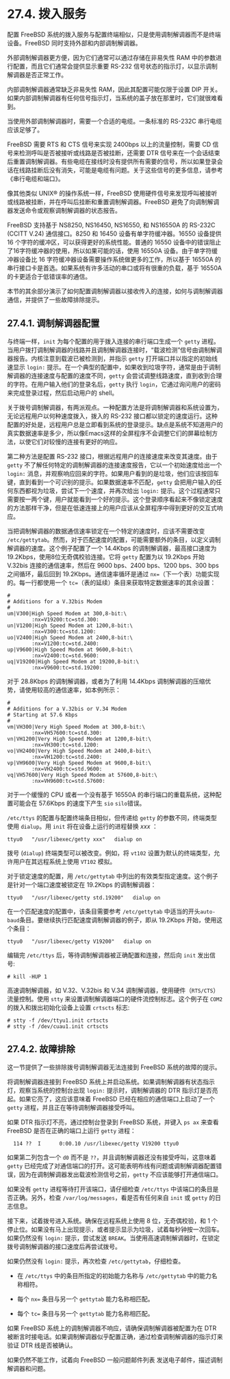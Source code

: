 # 27.4. 拨入服务

配置 FreeBSD 系统的拨入服务与配置终端相似，只是使用调制解调器而不是终端设备。FreeBSD 同时支持外部和内部调制解调器。

外部调制解调器更方便，因为它们通常可以通过存储在非易失性 RAM 中的参数进行配置，而且它们通常会提供显示重要 RS-232 信号状态的指示灯，以显示调制解调器是否正常工作。

内部调制解调器通常缺乏非易失性 RAM，因此其配置可能仅限于设置 DIP 开关。如果内部调制解调器有任何信号指示灯，当系统的盖子放在那里时，它们就很难看到。

当使用外部调制解调器时，需要一个合适的电缆。一条标准的 RS-232C 串行电缆应该足够了。

FreeBSD 需要 RTS 和 CTS 信号来实现 2400bps 以上的流量控制，需要 CD 信号来检测呼叫是否被接听或线路是否被挂断，还需要 DTR 信号来在一个会话结束后重置调制解调器。有些电缆在接线时没有提供所有需要的信号，所以如果登录会话在线路挂断后没有消失，可能是电缆有问题。关于这些信号的更多信息，请参考《串行电缆和端口》。

像其他类似 UNIX® 的操作系统一样，FreeBSD 使用硬件信号来发现呼叫被接听或线路被挂断，并在呼叫后挂断和重置调制解调器。FreeBSD 避免了向调制解调器发送命令或观察调制解调器的状态报告。

FreeBSD 支持基于 NS8250, NS16450, NS16550, 和 NS16550A 的 RS-232C (CCITT V.24) 通信接口。8250 和 16450 设备有单字符缓冲器。16550 设备提供 16 个字符的缓冲区，可以获得更好的系统性能。普通的 16550 设备中的错误阻止了16字符缓冲器的使用，所以如果可能的话，使用 16550A 设备。由于单字符缓冲器设备比 16 字符缓冲器设备需要操作系统做更多的工作，所以基于 16550A 的串行接口卡是首选。如果系统有许多活动的串口或将有很重的负载，基于 16550A 的卡更适合于低错误率的通信。

本节的其余部分演示了如何配置调制解调器以接收传入的连接，如何与调制解调器通信，并提供了一些故障排除提示。

## 27.4.1. 调制解调器配置

与终端一样，`init` 为每个配置的用于拨入连接的串行端口生成一个 `getty` 进程。当用户拨打调制解调器的线路并且调制解调器连接时，“载波检测”信号由调制解调器报告。内核注意到载波已被检测到，并指示 `getty` 打开端口并以指定的初始线速显示 `login:` 提示。在一个典型的配置中，如果收到垃圾字符，通常是由于调制解调器的连接速度与配置的速度不同，`getty` 会尝试调整线路速度，直到收到合理的字符。在用户输入他们的登录名后，`getty` 执行 `login`，它通过询问用户的密码来完成登录过程，然后启动用户的 shell。

关于拨号调制解调器，有两派观点。一种配置方法是将调制解调器和系统设置为，无论远程用户以何种速度拨入，拨入的 RS-232 接口都以锁定的速度运行。这种配置的好处是，远程用户总是立即看到系统的登录提示。缺点是系统不知道用户的真实数据速率是多少，所以像Emacs这样的全屏程序不会调整它们的屏幕绘制方法，以使它们对较慢的连接有更好的响应。

第二种方法是配置 RS-232 接口，根据远程用户的连接速度来改变其速度。由于 `getty` 不了解任何特定的调制解调器的连接速度报告，它以一个初始速度给出一个 `login:` 消息，并观察响应回来的字符。如果用户看到的是垃圾，他们应该按回车键，直到看到一个可识别的提示。如果数据速率不匹配，`getty` 会把用户输入的任何东西都视为垃圾，尝试下一个速度，并再次给出 `login:` 提示。这个过程通常只需要按一两个键，用户就能看到一个好的提示。这个登录顺序看起来不像锁定速度的方法那样干净，但是在低速连接上的用户应该从全屏程序中得到更好的交互式响应。

当把调制解调器的数据通信速率锁定在一个特定的速度时，应该不需要改变 `/etc/gettytab`。然而，对于匹配速度的配置，可能需要额外的条目，以定义调制解调器的速度。这个例子配置了一个 14.4Kbps 的调制解调器，最高接口速度为 19.2Kbps，使用8位无奇偶校验连接。它将 `getty` 配置为以 19.2Kbps 开始 V.32bis 连接的通信速率，然后在 9600 bps、2400 bps、1200 bps、300 bps 之间循环，最后回到 19.2Kbps。通信速率循环是通过 `nx=`（下一个表）功能实现的。每一行都使用一个 `tc=`（表的延续）条目来获取特定数据速率的其余设置：

```
#
# Additions for a V.32bis Modem
#
um|V300|High Speed Modem at 300,8-bit:\
        :nx=V19200:tc=std.300:
un|V1200|High Speed Modem at 1200,8-bit:\
        :nx=V300:tc=std.1200:
uo|V2400|High Speed Modem at 2400,8-bit:\
        :nx=V1200:tc=std.2400:
up|V9600|High Speed Modem at 9600,8-bit:\
        :nx=V2400:tc=std.9600:
uq|V19200|High Speed Modem at 19200,8-bit:\
        :nx=V9600:tc=std.19200:
```

对于 28.8Kbps 的调制解调器，或者为了利用 14.4Kbps 调制解调器的压缩优势，请使用较高的通信速率，如本例所示：

```
#
# Additions for a V.32bis or V.34 Modem
# Starting at 57.6 Kbps
#
vm|VH300|Very High Speed Modem at 300,8-bit:\
        :nx=VH57600:tc=std.300:
vn|VH1200|Very High Speed Modem at 1200,8-bit:\
        :nx=VH300:tc=std.1200:
vo|VH2400|Very High Speed Modem at 2400,8-bit:\
        :nx=VH1200:tc=std.2400:
vp|VH9600|Very High Speed Modem at 9600,8-bit:\
        :nx=VH2400:tc=std.9600:
vq|VH57600|Very High Speed Modem at 57600,8-bit:\
        :nx=VH9600:tc=std.57600:
```

对于一个缓慢的 CPU 或者一个没有基于 16550A 的串行端口的重载系统，这种配置可能会在 57.6Kbps 的速度下产生 `sio` `silo`错误。

`/etc/ttys` 的配置与配置终端条目相似，但传递给 `getty` 的参数不同，终端类型使用 `dialup`。用 `init` 将在设备上运行的进程替换 *xxx* ：

```
ttyu0   "/usr/libexec/getty xxx"   dialup on
```

拨号 (`dialup`) 终端类型可以被改变。例如，将 `vt102` 设置为默认的终端类型，允许用户在其远程系统上使用 `VT102` 模拟。

对于锁定速度的配置，用 `/etc/gettytab` 中列出的有效类型指定速度。这个例子是针对一个端口速度被锁定在 19.2Kbps 的调制解调器：

```
ttyu0   "/usr/libexec/getty std.19200"   dialup on
```

在一个匹配速度的配置中，该条目需要参考 `/etc/gettytab` 中适当的开头`auto-baud`条目。要继续执行匹配速度调制解调器的例子，即从 19.2Kbps 开始，使用这个条目：

```
ttyu0   "/usr/libexec/getty V19200"   dialup on
```

编辑完 `/etc/ttys` 后，等待调制解调器被正确配置和连接，然后向 `init` 发出信号:

```
# kill -HUP 1
```

高速调制解调器，如 V.32、V.32bis 和 V.34 调制解调器，使用硬件（`RTS/CTS`）流量控制。使用 `stty` 来设置调制解调器端口的硬件流控制标志。这个例子在 `COM2` 的拨入和拨出初始化设备上设置 `crtscts` 标志:

```
# stty -f /dev/ttyu1.init crtscts
# stty -f /dev/cuau1.init crtscts
```

## 27.4.2. 故障排除

这一节提供了一些排除拨号调制解调器无法连接到 FreeBSD 系统的故障的提示。

将调制解调器连接到 FreeBSD 系统上并启动系统。如果调制解调器有状态指示灯，观察当系统的控制台出现 `login:` 提示时，调制解调器的 DTR 指示灯是否亮起。如果它亮了，这应该意味着 FreeBSD 已经在相应的通信端口上启动了一个 `getty` 进程，并且正在等待调制解调器接受呼叫。

如果 DTR 指示灯不亮，通过控制台登录到 FreeBSD 系统，并键入 `ps ax` 来查看 FreeBSD 是否在正确的端口上运行 `getty` 进程：

```
  114 ??  I      0:00.10 /usr/libexec/getty V19200 ttyu0
```

如果第二列包含一个 `d0` 而不是 `??`，并且调制解调器还没有接受呼叫，这意味着 `getty` 已经完成了对通信端口的打开。这可能表明布线有问题或调制解调器配置错误，因为在调制解调器发出载波检测信号之前，`getty` 不应该能够打开通信端口。

如果没有 `getty` 进程等待打开该端口，请仔细检查 `/etc/ttys` 中该端口的条目是否正确。另外，检查 `/var/log/messages`，看是否有任何来自 `init` 或 `getty` 的日志信息。

接下来，试着拨号进入系统。确保在远程系统上使用 8 位，无奇偶校验，和 1 个停止位。如果没有马上出现提示，或者提示显示为垃圾，试着每秒钟按一次回车。如果仍然没有 `login:` 提示，尝试发送 `BREAK`。当使用高速调制解调器时，在锁定拨号调制解调器的接口速度后再尝试拨号。

如果仍然没有 `login:` 提示，再次检查 `/etc/gettytab`，仔细检查。

- 在 `/etc/ttys` 中的条目所指定的初始能力名称与 `/etc/gettytab` 中的能力名称相符。
  
- 每个 `nx=` 条目与另一个 `gettytab` 能力名称相匹配。
  
- 每个 `tc=` 条目与另一个 `gettytab` 能力名称相匹配。

如果 FreeBSD 系统上的调制解调器不响应，请确保调制解调器被配置为在 DTR 被断言时接电话。如果调制解调器似乎配置正确，通过检查调制解调器的指示灯来验证 DTR 线是否被确认。

如果仍然不能工作，试着向 FreeBSD 一般问题邮件列表 发送电子邮件，描述调制解调器和问题。
